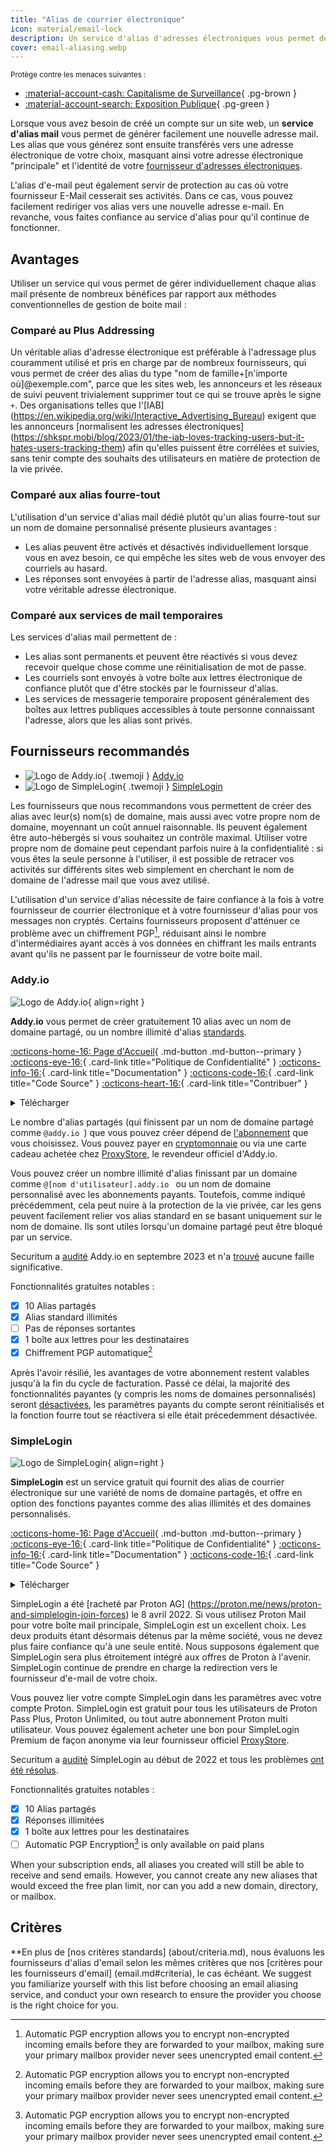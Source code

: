 ```yaml
---
title: "Alias de courrier électronique"
icon: material/email-lock
description: Un service d'alias d'adresses électroniques vous permet de générer facilement une nouvelle adresse électronique pour chaque site web auquel vous vous inscrivez.
cover: email-aliasing.webp
---
```


<small>Protège contre les menaces suivantes :</small>

- [:material-account-cash: Capitalisme de Surveillance](basics/common-threats.md#surveillance-as-a-business-model){ .pg-brown }
- [:material-account-search: Exposition Publique](basics/common-threats.md#limiting-public-information){ .pg-green }

Lorsque vous avez besoin de créé un compte sur un site web, un **service d'alias mail** vous permet de générer facilement une nouvelle adresse mail. Les alias que vous générez sont ensuite transférés vers une adresse électronique de votre choix, masquant ainsi votre adresse électronique "principale" et l'identité de votre [fournisseur d'adresses électroniques](email.md).

L'alias d'e-mail peut également servir de protection au cas où votre fournisseur E-Mail cesserait ses activités. Dans ce cas, vous pouvez facilement rediriger vos alias vers une nouvelle adresse e-mail. En revanche, vous faites confiance au service d'alias pour qu'il continue de fonctionner.

## Avantages

Utiliser un service qui vous permet de gérer individuellement chaque alias mail présente de nombreux bénéfices par rapport aux méthodes conventionnelles de gestion de boite mail :

### Comparé au Plus Addressing

Un véritable alias d'adresse électronique est préférable à l'adressage plus couramment utilisé et pris en charge par de nombreux fournisseurs, qui vous permet de créer des alias du type "nom de famille+[n'importe où]@exemple.com", parce que les sites web, les annonceurs et les réseaux de suivi peuvent trivialement supprimer tout ce qui se trouve après le signe `+`. Des organisations telles que l'[IAB] (https://en.wikipedia.org/wiki/Interactive_Advertising_Bureau) exigent que les annonceurs [normalisent les adresses électroniques] (https://shkspr.mobi/blog/2023/01/the-iab-loves-tracking-users-but-it-hates-users-tracking-them) afin qu'elles puissent être corrélées et suivies, sans tenir compte des souhaits des utilisateurs en matière de protection de la vie privée.

### Comparé aux alias fourre-tout

L'utilisation d'un service d'alias mail dédié plutôt qu'un alias fourre-tout sur un nom de domaine personnalisé présente plusieurs avantages :

- Les alias peuvent être activés et désactivés individuellement lorsque vous en avez besoin, ce qui empêche les sites web de vous envoyer des courriels au hasard.
- Les réponses sont envoyées à partir de l'adresse alias, masquant ainsi votre véritable adresse électronique.

### Comparé aux services de mail temporaires

Les services d'alias mail permettent de :

- Les alias sont permanents et peuvent être réactivés si vous devez recevoir quelque chose comme une réinitialisation de mot de passe.
- Les courriels sont envoyés à votre boîte aux lettres électronique de confiance plutôt que d'être stockés par le fournisseur d'alias.
- Les services de messagerie temporaire proposent généralement des boîtes aux lettres publiques accessibles à toute personne connaissant l'adresse, alors que les alias sont privés.

## Fournisseurs recommandés

<div class="grid cards" markdown>

- ![Logo de Addy.io](assets/img/email-aliasing/addy.svg){ .twemoji } [Addy.io](email-aliasing.md#addyio)
- ![Logo de SimpleLogin](assets/img/email-aliasing/simplelogin.svg){ .twemoji } [SimpleLogin](email-aliasing.md#simplelogin)

</div>

Les fournisseurs que nous recommandons vous permettent de créer des alias avec leur(s) nom(s) de domaine, mais aussi avec votre propre nom de domaine, moyennant un coût annuel raisonnable. Ils peuvent également être auto-hébergés si vous souhaitez un contrôle maximal. Utiliser votre propre nom de domaine peut cependant parfois nuire à la confidentialité : si vous êtes la seule personne à l'utiliser, il est possible de retracer vos activités sur différents sites web simplement en cherchant le nom de domaine de l'adresse mail que vous avez utilisé.

L'utilisation d'un service d'alias nécessite de faire confiance à la fois à votre fournisseur de courrier électronique et à votre fournisseur d'alias pour vos messages non cryptés. Certains fournisseurs proposent d'atténuer ce problème avec un chiffrement PGP[^1], réduisant ainsi le nombre d'intermédiaires ayant accès à vos données en chiffrant les mails entrants avant qu'ils ne passent par le fournisseur de votre boite mail.

### Addy.io

<div class="admonition recommendation" markdown>

![Logo de Addy.io](assets/img/email-aliasing/addy.svg){ align=right }

**Addy.io** vous permet de créer gratuitement 10 alias avec un nom de domaine partagé, ou un nombre illimité d'alias [standards](https://addy.io/faq/#what-is-a-standard-alias).

[:octicons-home-16: Page d'Accueil](https://addy.io){ .md-button .md-button--primary }
[:octicons-eye-16:](https://addy.io/privacy){ .card-link title="Politique de Confidentialité" }
[:octicons-info-16:](https://addy.io/faq){ .card-link title="Documentation" }
[:octicons-code-16:](https://github.com/anonaddy){ .card-link title="Code Source" }
[:octicons-heart-16:](https://addy.io/donate){ .card-link title="Contribuer" }

<details class="downloads" markdown>
<summary>Télécharger</summary>

- [:simple-googleplay: Google Play](https://addy.io/faq/#is-there-an-android-app)
- [:simple-appstore: App Store](https://addy.io/faq/#is-there-an-ios-app)
- [:simple-firefoxbrowser: Firefox](https://addons.mozilla.org/firefox/addon/addy_io)
- [:simple-googlechrome: Chrome](https://chrome.google.com/webstore/detail/iadbdpnoknmbdeolbapdackdcogdmjpe)

</details>

</div>

Le nombre d'alias partagés (qui finissent par un nom de domaine partagé comme `@addy.io `) que vous pouvez créer dépend de [l'abonnement](https://addy.io/#pricing) que vous choisissez. Vous pouvez payer en [cryptomonnaie](https://addy.io/help/subscribing-with-cryptocurrency) ou via une carte cadeau achetée chez [ProxyStore](https://addy.io/help/voucher-codes), le revendeur officiel d'Addy.io.

Vous pouvez créer un nombre illimité d'alias finissant par un domaine comme `@[nom d'utilisateur].addy.io ` ou un nom de domaine personnalisé avec les abonnements payants. Toutefois, comme indiqué précédemment, cela peut nuire à la protection de la vie privée, car les gens peuvent facilement relier vos alias standard en se basant uniquement sur le nom de domaine. Ils sont utiles lorsqu'un domaine partagé peut être bloqué par un service.

Securitum a [audité](https://addy.io/blog/addy-io-passes-independent-security-audit) Addy.io en septembre 2023 et n'a [trouvé](https://addy.io/addy-io-security-audit.pdf) aucune faille significative.

Fonctionnalités gratuites notables :

- [x] 10 Alias partagés
- [x] Alias standard illimités
- [ ] Pas de réponses sortantes
- [x] 1 boîte aux lettres pour les destinataires
- [x] Chiffrement PGP automatique[^1]

Après l'avoir résilié, les avantages de votre abonnement restent valables jusqu'à la fin du cycle de facturation. Passé ce délai, la majorité des fonctionnalités payantes (y compris les noms de domaines personnalisés) seront [désactivées](https://addy.io/faq/#what-happens-if-i-have-a-subscription-but-then-cancel-it), les paramètres payants du compte seront réinitialisés et la fonction fourre tout se réactivera si elle était précedemment désactivée.

### SimpleLogin

<div class="admonition recommendation" markdown>

![Logo de SimpleLogin](assets/img/email-aliasing/simplelogin.svg){ align=right }

**SimpleLogin** est un service gratuit qui fournit des alias de courrier électronique sur une variété de noms de domaine partagés, et offre en option des fonctions payantes comme des alias illimités et des domaines personnalisés.

[:octicons-home-16: Page d'Accueil](https://simplelogin.io){ .md-button .md-button--primary }
[:octicons-eye-16:](https://simplelogin.io/privacy){ .card-link title="Politique de Confidentialité" }
[:octicons-info-16:](https://simplelogin.io/docs){ .card-link title="Documentation" }
[:octicons-code-16:](https://github.com/simple-login){ .card-link title="Code Source" }

<details class="downloads" markdown>
<summary>Télécharger</summary>

- [:simple-googleplay: Google Play](https://play.google.com/store/apps/details?id=io.simplelogin.android)
- [:simple-appstore: App Store](https://apps.apple.com/app/id1494359858)
- [:simple-github: GitHub](https://github.com/simple-login/Simple-Login-Android/releases)
- [:simple-firefoxbrowser: Firefox](https://addons.mozilla.org/firefox/addon/simplelogin)
- [:simple-googlechrome: Chrome](https://chrome.google.com/webstore/detail/dphilobhebphkdjbpfohgikllaljmgbn)
- [:fontawesome-brands-edge: Edge](https://microsoftedge.microsoft.com/addons/detail/diacfpipniklenphgljfkmhinphjlfff)
- [:simple-safari: Safari](https://apps.apple.com/app/id6475835429)

</details>

</div>

SimpleLogin a été [racheté par Proton AG] (https://proton.me/news/proton-and-simplelogin-join-forces) le 8 avril 2022. Si vous utilisez Proton Mail pour votre boîte mail principale, SimpleLogin est un excellent choix. Les deux produits étant désormais détenus par la même société, vous ne devez plus faire confiance qu'à une seule entité. Nous supposons également que SimpleLogin sera plus étroitement intégré aux offres de Proton à l'avenir. SimpleLogin continue de prendre en charge la redirection vers le fournisseur d'e-mail de votre choix.

Vous pouvez lier votre compte SimpleLogin dans les paramètres avec votre compte Proton. SimpleLogin est gratuit pour tous les utilisateurs de Proton Pass Plus, Proton Unlimited, ou tout autre abonnement Proton multi utilisateur. Vous pouvez également acheter une bon pour SimpleLogin Premium de façon anonyme via leur fournisseur officiel [ProxyStore](https://simplelogin.io/faq).

Securitum a [audité](https://simplelogin.io/blog/security-audit) SimpleLogin au début de 2022 et tous les problèmes [ont été résolus](https://simplelogin.io/audit2022/web.pdf).

Fonctionnalités gratuites notables :

- [x] 10 Alias partagés
- [x] Réponses illimitées
- [x] 1 boîte aux lettres pour les destinataires
- [ ] Automatic PGP Encryption[^1] is only available on paid plans

When your subscription ends, all aliases you created will still be able to receive and send emails. However, you cannot create any new aliases that would exceed the free plan limit, nor can you add a new domain, directory, or mailbox.

## Critères

\*\*En plus de [nos critères standards] (about/criteria.md), nous évaluons les fournisseurs d'alias d'email selon les mêmes critères que nos [critères pour les fournisseurs d'email] (email.md#criteria), le cas échéant. We suggest you familiarize yourself with this list before choosing an email aliasing service, and conduct your own research to ensure the provider you choose is the right choice for you.

[^1]: Automatic PGP encryption allows you to encrypt non-encrypted incoming emails before they are forwarded to your mailbox, making sure your primary mailbox provider never sees unencrypted email content.
